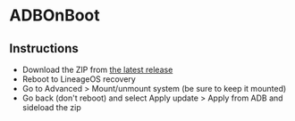 # ADBOnBoot

## Instructions

-   Download the ZIP from [the latest release](https://github.com/SebaUbuntu/ADBOnBoot/releases/tag/latest)
-   Reboot to LineageOS recovery
-   Go to Advanced > Mount/unmount system (be sure to keep it mounted)
-   Go back (don't reboot) and select Apply update > Apply from ADB and sideload the zip
